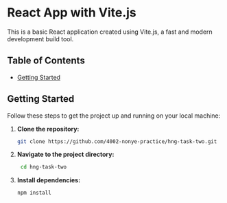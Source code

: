 # React App with Vite.js

This is a basic React application created using Vite.js, a fast and modern development build tool.

## Table of Contents

- [Getting Started](#getting-started)

## Getting Started

Follow these steps to get the project up and running on your local machine:

1. **Clone the repository:**

   ```bash
   git clone https://github.com/4002-nonye-practice/hng-task-two.git

   ```

2. **Navigate to the project directory:**
   ```bash
    cd hng-task-two
   ```
3. **Install dependencies:**
   ```bash
   npm install
   ```

